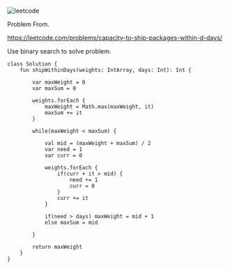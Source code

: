 ![leetcode](https://user-images.githubusercontent.com/77060863/220501432-6b2d7020-eebd-4e70-bd49-f6106225d5cd.PNG)

Problem From.

https://leetcode.com/problems/capacity-to-ship-packages-within-d-days/

Use binary search to solve problem.

```
class Solution {
    fun shipWithinDays(weights: IntArray, days: Int): Int {
        
        var maxWeight = 0
        var maxSum = 0
        
        weights.forEach {
            maxWeight = Math.max(maxWeight, it)
            maxSum += it
        }
        
        while(maxWeight < maxSum) {
            
            val mid = (maxWeight + maxSum) / 2
            var need = 1
            var curr = 0
            
            weights.forEach {
                if(curr + it > mid) {
                    need += 1
                    curr = 0
                }
                curr += it
            }
            
            if(need > days) maxWeight = mid + 1
            else maxSum = mid
            
        }
        
        return maxWeight
    }
}
```
